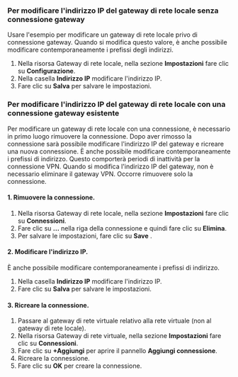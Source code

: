 ### <a name="gwipnoconnection"></a> Per modificare l'indirizzo IP del gateway di rete locale senza connessione gateway

Usare l'esempio per modificare un gateway di rete locale privo di connessione gateway. Quando si modifica questo valore, è anche possibile modificare contemporaneamente i prefissi degli indirizzi.

1. Nella risorsa Gateway di rete locale, nella sezione **Impostazioni** fare clic su **Configurazione**.
2. Nella casella **Indirizzo IP** modificare l'indirizzo IP.
3. Fare clic su **Salva** per salvare le impostazioni.

### <a name="gwipwithconnection"></a> Per modificare l'indirizzo IP del gateway di rete locale con una connessione gateway esistente

Per modificare un gateway di rete locale con una connessione, è necessario in primo luogo rimuovere la connessione. Dopo aver rimosso la connessione sarà possibile modificare l'indirizzo IP del gateway e ricreare una nuova connessione. È anche possibile modificare contemporaneamente i prefissi di indirizzo. Questo comporterà periodi di inattività per la connessione VPN. Quando si modifica l'indirizzo IP del gateway, non è necessario eliminare il gateway VPN. Occorre rimuovere solo la connessione.
 
#### <a name="1-remove-the-connection"></a>1. Rimuovere la connessione.

1. Nella risorsa Gateway di rete locale, nella sezione **Impostazioni** fare clic su **Connessioni**.
2. Fare clic su **...** nella riga della connessione e quindi fare clic su **Elimina**.
3. Per salvare le impostazioni, fare clic su **Save** .

#### <a name="2-modify-the-ip-address"></a>2. Modificare l'indirizzo IP.

È anche possibile modificare contemporaneamente i prefissi di indirizzo.

1. Nella casella **Indirizzo IP** modificare l'indirizzo IP.
2. Fare clic su **Salva** per salvare le impostazioni.

#### <a name="3-recreate-the-connection"></a>3. Ricreare la connessione.

1. Passare al gateway di rete virtuale relativo alla rete virtuale (non al gateway di rete locale).
2. Nella risorsa Gateway di rete virtuale, nella sezione **Impostazioni** fare clic su **Connessioni**.
3. Fare clic su **+Aggiungi** per aprire il pannello **Aggiungi connessione**.
4. Ricreare la connessione.
5. Fare clic su **OK** per creare la connessione.